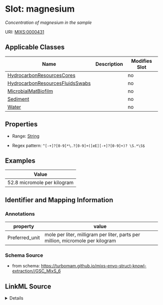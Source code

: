 # Slot: magnesium


_Concentration of magnesium in the sample_



URI: [MIXS:0000431](https://w3id.org/mixs/0000431)



<!-- no inheritance hierarchy -->




## Applicable Classes

| Name | Description | Modifies Slot |
| --- | --- | --- |
[HydrocarbonResourcesCores](HydrocarbonResourcesCores.md) |  |  no  |
[HydrocarbonResourcesFluidsSwabs](HydrocarbonResourcesFluidsSwabs.md) |  |  no  |
[MicrobialMatBiofilm](MicrobialMatBiofilm.md) |  |  no  |
[Sediment](Sediment.md) |  |  no  |
[Water](Water.md) |  |  no  |







## Properties

* Range: [String](String.md)

* Regex pattern: `^[-+]?[0-9]*\.?[0-9]+([eE][-+]?[0-9]+)? \S.*\S$`






## Examples

| Value |
| --- |
| 52.8 micromole per kilogram |

## Identifier and Mapping Information





### Annotations

| property | value |
| --- | --- |
| Preferred_unit | mole per liter, milligram per liter, parts per million, micromole per kilogram |



### Schema Source


* from schema: https://turbomam.github.io/mixs-envo-struct-knowl-extraction//GSC_MIxS_6




## LinkML Source

<details>
```yaml
name: magnesium
annotations:
  Preferred_unit:
    tag: Preferred_unit
    value: mole per liter, milligram per liter, parts per million, micromole per kilogram
description: Concentration of magnesium in the sample
title: magnesium
examples:
- value: 52.8 micromole per kilogram
from_schema: https://turbomam.github.io/mixs-envo-struct-knowl-extraction//GSC_MIxS_6
rank: 1000
slot_uri: MIXS:0000431
multivalued: false
alias: magnesium
domain_of:
- HydrocarbonResourcesCores
- HydrocarbonResourcesFluidsSwabs
- MicrobialMatBiofilm
- Sediment
- Water
range: string
required: false
recommended: false
pattern: ^[-+]?[0-9]*\.?[0-9]+([eE][-+]?[0-9]+)? \S.*\S$

```
</details>